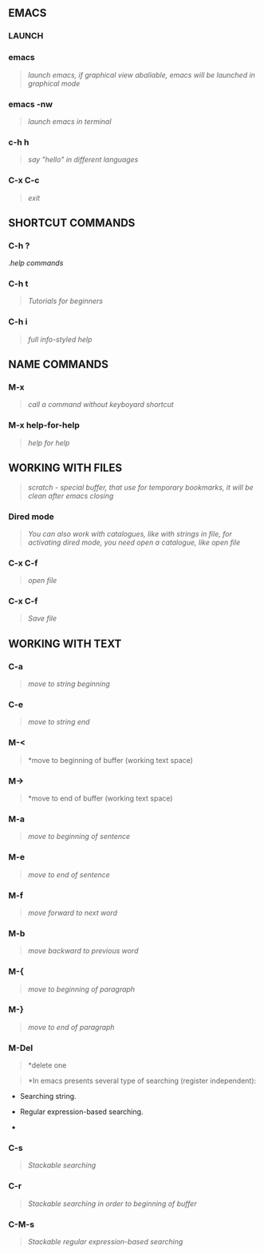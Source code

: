 ## EMACS

### LAUNCH

### emacs
>*launch emacs, if graphical view abaliable, emacs will be launched in graphical mode*

### emacs -nw
>*launch emacs in terminal*

### c-h h
>*say "hello" in different languages*

### C-x C-c
>*exit*

## SHORTCUT COMMANDS

### C-h ?
.*help commands*

### C-h t
>*Tutorials for beginners*

### C-h i
>*full info-styled help*

## NAME COMMANDS

### M-x
>*call a command without keyboyard shortcut*

### M-x help-for-help
>*help for help*

## WORKING WITH FILES

>*scratch - special buffer, that use for temporary bookmarks, it will be clean after emacs closing*

### Dired mode
>*You can also work with catalogues, like with strings in file, for activating dired mode, you need open a catalogue, like open file*

### C-x C-f
>*open file*

### C-x C-f
>*Save file*

## WORKING WITH TEXT

### C-a
>*move to string beginning*

### C-e
>*move to string end*

### M-<
>*move to beginning of buffer (working text space)

### M->
>*move to end of buffer (working text space)

### M-a
>*move to beginning of sentence*

### M-e
>*move to end of sentence*

### M-f
>*move forward to next word*

### M-b
>*move backward to previous word*

### M-{
>*move to beginning of paragraph*

### M-}
>*move to end of paragraph*

### M-Del
>*delete one 

>*In emacs presents several type of searching (register independent):

* Searching string.

* Regular expression-based searching.

*

### C-s
>*Stackable searching*

### C-r
>*Stackable searching in order to beginning of buffer*

### C-M-s
>*Stackable regular expression-based searching*

